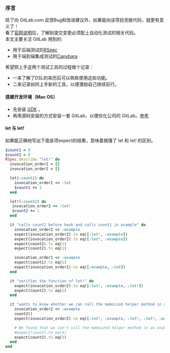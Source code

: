 ### 序言

除了向 GitLab.com 反馈Bug和改进建议外，如果能向该项目贡献代码，就更有意义了！  
看了[官网说明](https://docs.gitlab.com/ce/development/)后，了解到提交变更必须配上自动化测试的相关代码。  
本文主要关注 GitLab 用到的:  
* 用于后端测试的[RSpec](https://github.com/rspec/rspec-rails/)
* 用于端到端集成测试的[Capybara](https://github.com/teamcapybara/capybara)

希望把上手这两个测试工具的过程做个记录：
* 一来了解了DSL的来历后可以熟练使用这些功能。
* 二来记录如何上手新的工具，以便激励自己继续前行。

#### 搭建开发环境（Mac OS）
* 先安装 [GDK](https://gitlab.com/gitlab-org/gitlab-development-kit/blob/master/doc/prepare.md#macos) 。
* 再用源码安装的方式安装一套 GitLab，以便优化公司的 GitLab。[参考](https://github.com/WebEntity/Installation-guide-for-GitLab-on-OS-X)

#### let 与 let!  

如果能正确地写出下面各项expect的结果，意味着搞懂了 let 和 let! 的区别。 

```ruby
$count1 = 0
$count2 = 0
RSpec.describe "let!" do
  invocation_order1 = []
  invocation_order2 = []

  let(:count1) do
    invocation_order1 << :let
    $count1 += 1
  end

  let!(:count2) do
   invocation_order2 << :let!
   $count2 += 1
  end

  it "calls count2 before hook and calls count1 in example" do
    invocation_order2 << :example
    expect(invocation_order2).to eq([:let!, :example])
    expect(invocation_order2).to eq([:let!, :example])
    expect(count2).to eq(1)
    expect(count2).to eq(1)

    invocation_order1 << :example
    expect(count1).to eq(1)
    expect(invocation_order1).to eq([:example, :let])
  end

  it "verifies the function of let!" do
    expect(invocation_order2).to eq([:let!, :example, :let!])
    expect(count2).to eq(2)
  end

  it "wants to know whether we can call the memoized helper method in an example" do
    invocation_order2 << :example
    count2()
    expect(invocation_order2).to eq([:let!, :example, :let!, :let!, :example])

    # We found that we can't call the memoized helper method in an example by ourselves"
    #expect(count).to eq(4)
    expect(count2).to eq(3)
  end
end
```


